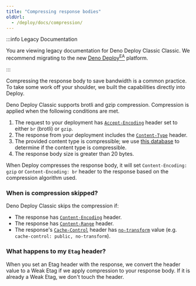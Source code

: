```yaml
---
title: "Compressing response bodies"
oldUrl:
  - /deploy/docs/compression/
---
```


:::info Legacy Documentation

You are viewing legacy documentation for Deno Deploy Classic Classic. We
recommend migrating to the new
<a href="/deploy/early-access/">Deno Deploy<sup>EA</sup></a> platform.

:::

Compressing the response body to save bandwidth is a common practice. To take
some work off your shoulder, we built the capabilities directly into Deploy.

Deno Deploy Classic supports brotli and gzip compression. Compression is applied
when the following conditions are met.

1. The request to your deployment has [`Accept-Encoding`][accept-encoding]
   header set to either `br` (brotli) or `gzip`.
2. The response from your deployment includes the [`Content-Type`][content-type]
   header.
3. The provided content type is compressible; we use
   [this database](https://github.com/jshttp/mime-db/blob/master/db.json) to
   determine if the content type is compressible.
4. The response body size is greater than 20 bytes.

When Deploy compresses the response body, it will set `Content-Encoding: gzip`
or `Content-Encoding: br` header to the response based on the compression
algorithm used.

### When is compression skipped?

Deno Deploy Classic skips the compression if:

- The response has [`Content-Encoding`][content-encoding] header.
- The response has [`Content-Range`][content-range] header.
- The response's [`Cache-Control`][cache-control] header has
  [`no-transform`][no-transform] value (e.g.
  `cache-control: public, no-transform`).

### What happens to my `Etag` header?

When you set an Etag header with the response, we convert the header value to a
Weak Etag if we apply compression to your response body. If it is already a Weak
Etag, we don't touch the header.

[accept-encoding]: https://developer.mozilla.org/en-US/docs/Web/HTTP/Headers/Accept-Encoding
[cache-control]: https://developer.mozilla.org/en-US/docs/Web/HTTP/Headers/Cache-Control
[content-encoding]: https://developer.mozilla.org/en-US/docs/Web/HTTP/Headers/Content-Encoding
[content-type]: https://developer.mozilla.org/en-US/docs/Web/HTTP/Headers/Content-Type
[no-transform]: https://developer.mozilla.org/en-US/docs/Web/HTTP/Headers/Cache-Control#other
[content-range]: https://developer.mozilla.org/en-US/docs/Web/HTTP/Headers/Content-Range
